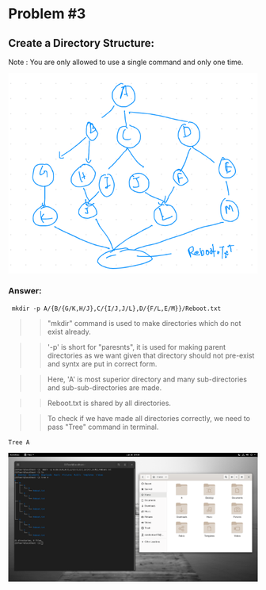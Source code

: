 # Problem #3 
## Create a Directory Structure: 

Note :   You are only allowed to use a single command and only one time.

<img src="images/prob3que.png">

### Answer:

```
 mkdir -p A/{B/{G/K,H/J},C/{I/J,J/L},D/{F/L,E/M}}/Reboot.txt
```   
>> "mkdir" command is used to make directories which do not exist already.

>> '-p' is short for "paresnts", it is used for making parent directories as we want given that directory should not pre-exist and syntx are put in correct form.

>> Here, 'A' is most superior directory and many sub-directories and sub-sub-directories are made.

>> Reboot.txt is shared by all directories.

>>To check if we have made all directories correctly, we need to pass "Tree" command in terminal.
```
Tree A
```
<img src="images/Prob3Ans.png">  
